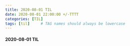 ```yaml
---
title: 2020-08-01 TIL
date: 2020-08-01 22:00:00 +/-TTTT
categories: [TIL]
tags: [til]     # TAG names should always be lowercase
---
```



#### 2020-08-01 TIL


